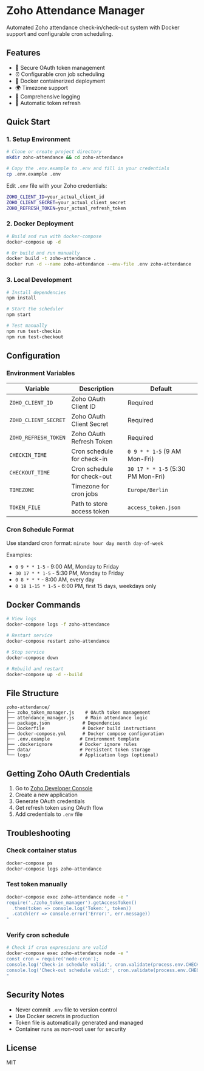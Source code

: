 # Zoho Attendance Manager

Automated Zoho attendance check-in/check-out system with Docker support and configurable cron scheduling.

## Features

- 🔐 Secure OAuth token management
- ⏰ Configurable cron job scheduling
- 🐳 Docker containerized deployment
- 🌍 Timezone support
- 📝 Comprehensive logging
- 🔄 Automatic token refresh

## Quick Start

### 1. Setup Environment

```bash
# Clone or create project directory
mkdir zoho-attendance && cd zoho-attendance

# Copy the .env.example to .env and fill in your credentials
cp .env.example .env
```

Edit `.env` file with your Zoho credentials:
```bash
ZOHO_CLIENT_ID=your_actual_client_id
ZOHO_CLIENT_SECRET=your_actual_client_secret  
ZOHO_REFRESH_TOKEN=your_actual_refresh_token
```

### 2. Docker Deployment

```bash
# Build and run with docker-compose
docker-compose up -d

# Or build and run manually
docker build -t zoho-attendance .
docker run -d --name zoho-attendance --env-file .env zoho-attendance
```

### 3. Local Development

```bash
# Install dependencies
npm install

# Start the scheduler
npm start

# Test manually
npm run test-checkin
npm run test-checkout
```

## Configuration

### Environment Variables

| Variable | Description | Default |
|----------|-------------|---------|
| `ZOHO_CLIENT_ID` | Zoho OAuth Client ID | Required |
| `ZOHO_CLIENT_SECRET` | Zoho OAuth Client Secret | Required |
| `ZOHO_REFRESH_TOKEN` | Zoho OAuth Refresh Token | Required |
| `CHECKIN_TIME` | Cron schedule for check-in | `0 9 * * 1-5` (9 AM Mon-Fri) |
| `CHECKOUT_TIME` | Cron schedule for check-out | `30 17 * * 1-5` (5:30 PM Mon-Fri) |
| `TIMEZONE` | Timezone for cron jobs | `Europe/Berlin` |
| `TOKEN_FILE` | Path to store access token | `access_token.json` |

### Cron Schedule Format

Use standard cron format: `minute hour day month day-of-week`

Examples:
- `0 9 * * 1-5` - 9:00 AM, Monday to Friday
- `30 17 * * 1-5` - 5:30 PM, Monday to Friday
- `0 8 * * *` - 8:00 AM, every day
- `0 18 1-15 * 1-5` - 6:00 PM, first 15 days, weekdays only

## Docker Commands

```bash
# View logs
docker-compose logs -f zoho-attendance

# Restart service
docker-compose restart zoho-attendance

# Stop service
docker-compose down

# Rebuild and restart
docker-compose up -d --build
```

## File Structure

```
zoho-attendance/
├── zoho_token_manager.js    # OAuth token management
├── attendance_manager.js    # Main attendance logic
├── package.json            # Dependencies
├── Dockerfile              # Docker build instructions
├── docker-compose.yml      # Docker compose configuration
├── .env.example           # Environment template
├── .dockerignore          # Docker ignore rules
├── data/                  # Persistent token storage
└── logs/                  # Application logs (optional)
```

## Getting Zoho OAuth Credentials

1. Go to [Zoho Developer Console](https://api-console.zoho.com/)
2. Create a new application
3. Generate OAuth credentials
4. Get refresh token using OAuth flow
5. Add credentials to `.env` file

## Troubleshooting

### Check container status
```bash
docker-compose ps
docker-compose logs zoho-attendance
```

### Test token manually
```bash
docker-compose exec zoho-attendance node -e "
require('./zoho_token_manager').getAccessToken()
  .then(token => console.log('Token:', token))
  .catch(err => console.error('Error:', err.message))
"
```

### Verify cron schedule
```bash
# Check if cron expressions are valid
docker-compose exec zoho-attendance node -e "
const cron = require('node-cron');
console.log('Check-in schedule valid:', cron.validate(process.env.CHECKIN_TIME));
console.log('Check-out schedule valid:', cron.validate(process.env.CHECKOUT_TIME));
"
```

## Security Notes

- Never commit `.env` file to version control
- Use Docker secrets in production
- Token file is automatically generated and managed
- Container runs as non-root user for security

## License

MIT